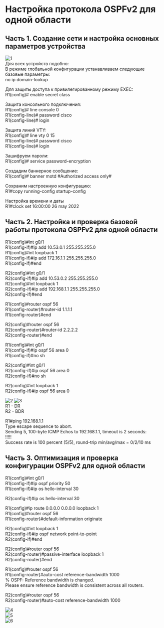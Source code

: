 # Настройка протокола OSPFv2 для одной области
## Часть 1. Создание сети и настройка основных параметров устройства
![1](1.png)  
Для всех устройств подобно:  
В режиме глобальной конфигурации устанавливаем следующие базовые параметры:    
no ip domain-lookup  

Для защиты доступа к привилегированному режиму EXEC:   
R1(config)# enable secret class  
    
Защита консольного подключения:  
R1(config)# line console 0   
R1(config-line)# password cisco   
R1(config-line)# login  

Защита линий VTY:  
R1(config)# line vty 0 15   
R1(config-line)# password cisco   
R1(config-line)# login  

Зашифруем пароли:  
R1(config)# service password-encryption    
  
Создадим баннерное сообщение:    
R1(config)# banner motd #Authorized access only#     
  
Сохраним настроенную конфигурацию:  
R1#copy running-config startup-config
  
Настройка времени и даты  
R1#clock set 16:00:00 26 may 2022    
## Часть 2. Настройка и проверка базовой работы протокола OSPFv2 для одной области
R1(config)#int g0/1  
R1(config-if)#ip add 10.53.0.1 255.255.255.0  
R1(config)#int loopback 1  
R1(config-if)#ip add 172.16.1.1 255.255.255.0  
R1(config-if)#end  
  
R2(config)#int g0/1  
R2(config-if)#ip add 10.53.0.2 255.255.255.0  
R2(config)#int loopback 1  
R2(config-if)#ip add 192.168.1.1 255.255.255.0  
R2(config-if)#end  
  
R1(config)#router ospf 56  
R1(config-router)#router-id 1.1.1.1  
R1(config-router)#end  
  
R2(config)#router ospf 56  
R2(config-router)#router-id 2.2.2.2  
R2(config-router)#end  
  
R1(config)#int g0/1  
R1(config-if)#ip ospf 56 area 0  
R1(config-if)#no sh  
  
R2(config)#int g0/1  
R2(config-if)#ip ospf 56 area 0  
R2(config-if)#no sh  
  
R2(config)#int loopback 1  
R2(config-if)#ip ospf 56 area 0  

![2](2.png)
![3](3.png)  
R1 - DR  
R2 - BDR  
  
R1#ping 192.168.1.1  
Type escape sequence to abort.  
Sending 5, 100-byte ICMP Echos to 192.168.1.1, timeout is 2 seconds:  
!!!!!  
Success rate is 100 percent (5/5), round-trip min/avg/max = 0/2/10 ms  
## Часть 3. Оптимизация и проверка конфигурации OSPFv2 для одной области
R1(config)#int g0/1  
R1(config-if)#ip ospf priority 50  
R1(config-if)#ip os hello-interval 30  
  
R2(config-if)#ip os hello-interval 30  
  
R1(config)#ip route 0.0.0.0 0.0.0.0 loopback 1  
R1(config)#router ospf 56  
R1(config-router)#default-information originate  
  
R2(config)#int loopback 1  
R2(config-if)#ip ospf network point-to-point   
R2(config-if)#end  
  
R2(config)#router ospf 56  
R2(config-router)#passive-interface loopback 1  
R2(config-router)#end  
  
R1(config)#router ospf 56  
R1(config-router)#auto-cost reference-bandwidth 1000  
  % OSPF: Reference bandwidth is changed.  
        Please ensure reference bandwidth is consistent across all routers.  
  
R2(config)#router ospf 56  
R2(config-router)#auto-cost reference-bandwidth 1000  
  
![4](4.png)  
![5](5.png)  
![6](6.png)  
  
